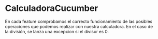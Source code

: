 # CalculadoraCucumber
En cada feature comprobamos el correcto funcionamiento de las posibles operaciones que podemos realizar con nuestra calculadora. En el caso de la división, se lanza una excepcion si el divisor es 0.
